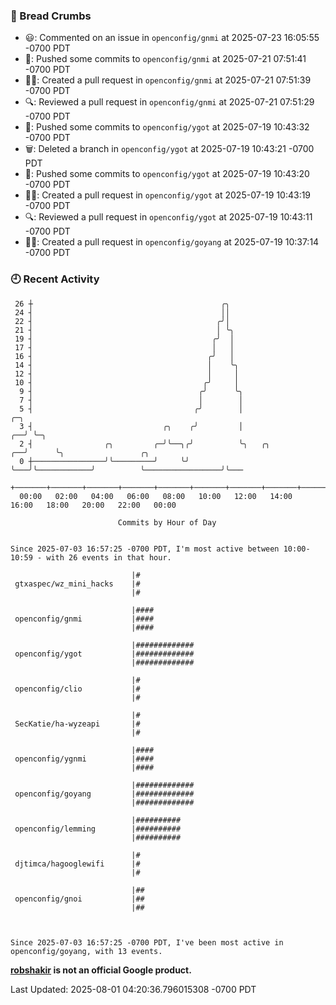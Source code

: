 ### 🍞 Bread Crumbs

 * 😃: Commented on an issue in `openconfig/gnmi` at 2025-07-23 16:05:55 -0700 PDT
 * 🚢: Pushed some commits to `openconfig/gnmi` at 2025-07-21 07:51:41 -0700 PDT
 * ✍🏼: Created a pull request in `openconfig/gnmi` at 2025-07-21 07:51:39 -0700 PDT
 * 🔍: Reviewed a pull request in  `openconfig/gnmi` at 2025-07-21 07:51:29 -0700 PDT
 * 🚢: Pushed some commits to `openconfig/ygot` at 2025-07-19 10:43:32 -0700 PDT
 * 🗑: Deleted a branch in `openconfig/ygot` at 2025-07-19 10:43:21 -0700 PDT
 * 🚢: Pushed some commits to `openconfig/ygot` at 2025-07-19 10:43:20 -0700 PDT
 * ✍🏼: Created a pull request in `openconfig/ygot` at 2025-07-19 10:43:19 -0700 PDT
 * 🔍: Reviewed a pull request in  `openconfig/ygot` at 2025-07-19 10:43:11 -0700 PDT
 * ✍🏼: Created a pull request in `openconfig/goyang` at 2025-07-19 10:37:14 -0700 PDT

### 🕘 Recent Activity
```
 26 ┼                                          ╭╮
 24 ┤                                          ││
 22 ┤                                         ╭╯│
 21 ┤                                         │ ╰╮
 19 ┤                                        ╭╯  │
 17 ┤                                        │   │
 16 ┤                                       ╭╯   │
 14 ┤                                       │    ╰╮
 12 ┤                                       │     │
 10 ┤                                      ╭╯     │
  9 ┤                                     ╭╯      ╰╮
  7 ┤                                     │        │
  5 ┤                                    ╭╯        │                        ╭─╮
  3 ┤                             ╭╮    ╭╯         │                     ╭──╯ ╰─╮
  2 ┤                ╭╮         ╭─╯╰──╮╭╯          ╰╮   ╭╮            ╭──╯      ╰╮                 ╭╮
  0 ┼────────────────╯╰─────────╯     ╰╯            ╰───╯╰────────────╯          ╰─────────────────╯╰───
    +───────+───────+───────+───────+───────+───────+───────+───────+───────+───────+───────+───────+────
  00:00   02:00   04:00   06:00   08:00   10:00   12:00   14:00   16:00   18:00   20:00   22:00   00:00   

						Commits by Hour of Day


Since 2025-07-03 16:57:25 -0700 PDT, I'm most active between 10:00-10:59 - with 26 events in that hour.

```



```
                           |#
 gtxaspec/wz_mini_hacks    |#
                           |#

                           |####
 openconfig/gnmi           |####
                           |####

                           |#############
 openconfig/ygot           |#############
                           |#############

                           |#
 openconfig/clio           |#
                           |#

                           |#
 SecKatie/ha-wyzeapi       |#
                           |#

                           |####
 openconfig/ygnmi          |####
                           |####

                           |#############
 openconfig/goyang         |#############
                           |#############

                           |##########
 openconfig/lemming        |##########
                           |##########

                           |#
 djtimca/hagooglewifi      |#
                           |#

                           |##
 openconfig/gnoi           |##
                           |##



Since 2025-07-03 16:57:25 -0700 PDT, I've been most active in openconfig/goyang, with 13 events.

```
**[robshakir](mailto:robjs@google.com) is not an official Google product.**  


Last Updated: 2025-08-01 04:20:36.796015308 -0700 PDT
